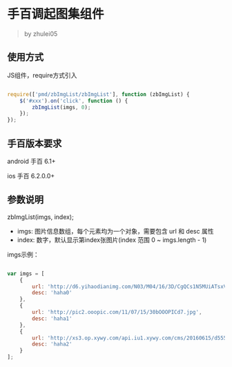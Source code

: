 # 手百调起图集组件
> by zhulei05

## 使用方式

JS组件，require方式引入

``` javascript

require(['pmd/zbImgList/zbImgList'], function (zbImgList) {
    $('#xxx').on('click', function () {
        zbImgList(imgs, 0);
    });
});

```

## 手百版本要求

android 手百 6.1+

ios 手百 6.2.0.0+

## 参数说明

zbImgList(imgs, index);

* imgs: 图片信息数组，每个元素均为一个对象，需要包含 url 和 desc 属性
* index: 数字，默认显示第index张图片(index 范围 0 ~ imgs.length - 1)

imgs示例：

``` javascript

var imgs = [
    {
        url: 'http://d6.yihaodianimg.com/N03/M04/16/3D/CgQCs1N5MUiATsxVAADJLWXi5mk84700.jpg',
        desc: 'haha0'
    },
    {
        url: 'http://pic2.ooopic.com/11/07/15/30bOOOPICd7.jpg',
        desc: 'haha1'
    },
    {
        url: 'http://xs3.op.xywy.com/api.iu1.xywy.com/cms/20160615/d5556b6663168f6b4a3afce1cb524a5526196.jpg',
        desc: 'haha2'
    }
];

```
